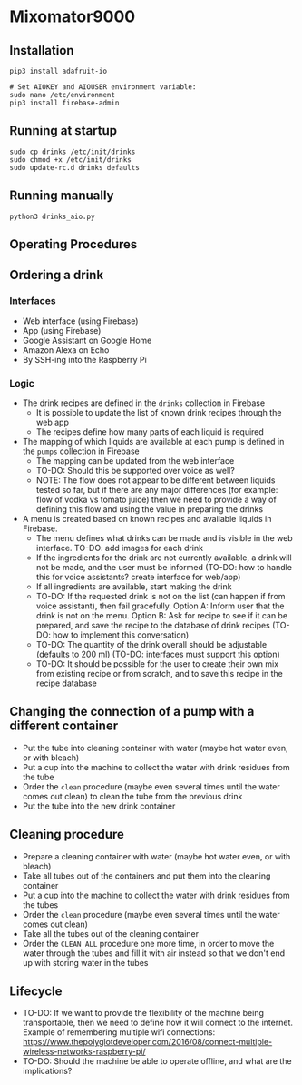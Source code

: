 # Mixomator9000

## Installation

```
pip3 install adafruit-io

# Set AIOKEY and AIOUSER environment variable:
sudo nano /etc/environment
pip3 install firebase-admin
```

## Running at startup

```
sudo cp drinks /etc/init/drinks
sudo chmod +x /etc/init/drinks
sudo update-rc.d drinks defaults
```

## Running manually

```
python3 drinks_aio.py
```

## Operating Procedures

## Ordering a drink

### Interfaces

* Web interface (using Firebase)
* App (using Firebase)
* Google Assistant on Google Home
* Amazon Alexa on Echo
* By SSH-ing into the Raspberry Pi

### Logic

* The drink recipes are defined in the `drinks` collection in Firebase
    * It is possible to update the list of known drink recipes through the web app
    * The recipes define how many parts of each liquid is required
* The mapping of which liquids are available at each pump is defined in the `pumps` collection in Firebase
    * The mapping can be updated from the web interface
    * TO-DO: Should this be supported over voice as well?
    * NOTE: The flow does not appear to be different between liquids tested so far, but if there are any major differences (for example: flow of vodka vs tomato juice) then we need to provide a way of defining this flow and using the value in preparing the drinks
* A menu is created based on known recipes and available liquids in Firebase. 
    * The menu defines what drinks can be made and is visible in the web interface. TO-DO: add images for each drink
    * If the ingredients for the drink are not currently available, a drink will not be made, and the user must be informed (TO-DO: how to handle this for voice assistants? create interface for web/app)
    * If all ingredients are available, start making the drink
    * TO-DO: If the requested drink is not on the list (can happen if from voice assistant), then fail gracefully. Option A: Inform user that the drink is not on the menu. Option B: Ask for recipe to see if it can be prepared, and save the recipe to the database of drink recipes (TO-DO: how to implement this conversation)
    * TO-DO: The quantity of the drink overall should be adjustable (defaults to 200 ml) (TO-DO: interfaces must support this option)
    * TO-DO: It should be possible for the user to create their own mix from existing recipe or from scratch, and to save this recipe in the recipe database

## Changing the connection of a pump with a different container

* Put the tube into cleaning container with water (maybe hot water even, or with bleach)
* Put a cup into the machine to collect the water with drink residues from the tube
* Order the `clean` procedure (maybe even several times until the water comes out clean) to clean the tube from the previous drink
* Put the tube into the new drink container 

## Cleaning procedure

* Prepare a cleaning container with water (maybe hot water even, or with bleach)
* Take all tubes out of the containers and put them into the cleaning container
* Put a cup into the machine to collect the water with drink residues from the tubes
* Order the `clean` procedure (maybe even several times until the water comes out clean)
* Take all the tubes out of the cleaning container
* Order the `CLEAN ALL` procedure one more time, in order to move the water through the tubes and fill it with air instead so that we don't end up with storing water in the tubes

## Lifecycle

* TO-DO: If we want to provide the flexibility of the machine being transportable, then we need to define how it will connect to the internet. Example of remembering multiple wifi connections: https://www.thepolyglotdeveloper.com/2016/08/connect-multiple-wireless-networks-raspberry-pi/ 
* TO-DO: Should the machine be able to operate offline, and what are the implications?
